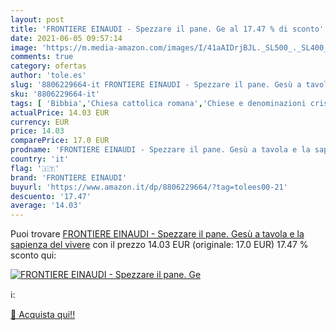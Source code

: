 ```yaml
---
layout: post
title: 'FRONTIERE EINAUDI - Spezzare il pane. Ge al 17.47 % di sconto'
date: 2021-06-05 09:57:14
image: 'https://m.media-amazon.com/images/I/41aAIDrjBJL._SL500_._SL400_.jpg'
comments: true
category: ofertas
author: 'tole.es'
slug: '8806229664-it FRONTIERE EINAUDI - Spezzare il pane. Gesù a tavola e la...'
sku: '8806229664-it'
tags: [ 'Bibbia','Chiesa cattolica romana','Chiese e denominazioni cristiane','Cristianesimo','Libri','Religione','Spiritualità cristiana','Studi ed esegesi biblica','frontiere einaudi', ]
actualPrice: 14.03 EUR
currency: EUR
price: 14.03
comparePrice: 17.0 EUR
prodname: 'FRONTIERE EINAUDI - Spezzare il pane. Gesù a tavola e la sapienza del vivere'
country: 'it'
flag: '🇮🇹'
brand: 'FRONTIERE EINAUDI'
buyurl: 'https://www.amazon.it/dp/8806229664/?tag=tolees00-21'
descuento: '17.47'
average: '14.03'
---
```


Puoi trovare [FRONTIERE EINAUDI - Spezzare il pane. Gesù a tavola e la sapienza del vivere](https://www.amazon.it/dp/8806229664/?tag=tolees00-21) con il prezzo 14.03 EUR (originale: 17.0 EUR) 17.47 % sconto qui:

[![FRONTIERE EINAUDI - Spezzare il pane. Ge](https://m.media-amazon.com/images/I/41aAIDrjBJL._SL500_._SL400_.jpg)](https://www.amazon.it/dp/8806229664/?tag=tolees00-21)

ℹ️:


[🛒 Acquista qui!!](https://www.amazon.it/dp/8806229664/?tag=tolees00-21)
